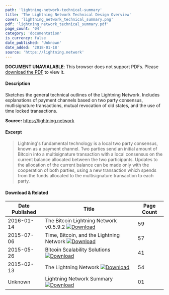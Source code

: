 ```yaml
---
path: 'lightning-network-technical-summary'
title: 'The Lightning Network Technical Design Overview'
cover: 'lightning_network_technical_summary.png'
pdf: 'lightning_network_technical_summary.pdf'
page_count: '04'
category: 'documentation'
is_currency: false
date_published: 'Unknown'
date_added: '2018-01-18'
source: 'https://lightning.network'
---
```


<object class="pdf_embed" data="/pdf/lightning_network_technical_summary.pdf" type="application/pdf" width="100%" height="100%">
   <p><b>DOCUMENT UNAVIALABLE</b>: This browser does not support PDFs. Please <a href="/pdf/lightning_network_technical_summary.pdf">download the PDF</a> to view it.</p>
</object>

#### Description
Sketches the general technical outlines of the Lightning Network. Includes explanations of payment channels based on two party consensus, mutlisignature transactions, mutual revocation of old states, and the use of time locked transactions.

**Source:** https://lightning.network

#### Excerpt
> Lightning's fundamental technology is a local two ­party consensus, known as a payment channel. Two parties send an initial amount of Bitcoin into a multisignature transaction with a local consensus on the current balance allocated between the two participants. Updates to the allocation of the current balance can be made only with the cooperation of both parties, using a new transaction which spends from the funds allocated to the multisignature transaction to each party.

#### Download & Related
Date Published | Title                                                                          | Page Count
---------------|--------------------------------------------------------------------------------|------------
2016-01-14     | The Bitcoin Lightning Network v0.5.9.2 [![Download](/assets/download_cloud.svg)](/pdf/lightning_network.pdf) | 59
2015-07-06     | Time, Bitcoin, and the Lightning Network [![Download](/assets/download_cloud.svg)](/pdf/time_bitcoin_lightning_network.pdf) | 57
2015-05-26     | Bitcoin Scalability Solutions [![Download](/assets/download_cloud.svg)](/pdf/bitcoin_scalability_solutions.pdf) | 41
2015-02-13     | The Lightning Network [![Download](/assets/download_cloud.svg)](/pdf/lightning_network_presentation.pdf) | 54
Unknown        | Lightning Network Summary [![Download](/assets/download_cloud.svg)](/pdf/lightning_network_summary.pdf) | 01
